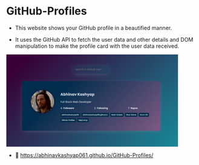 # GitHub-Profiles

- This website shows your GitHub profile in a beautified manner.

- It uses the GitHub API to fetch the user data and other details and DOM manipulation to make the profile card with the user data received.

<img src="https://github.com/abhinavkashyap061/GitHub-Profiles/blob/main/readme-assets/github-profiles-ss.jpg?raw=true" alt="GitHub Profiles Project" width="90%" align="center">

- 🔗 https://abhinavkashyap061.github.io/GitHub-Profiles/
